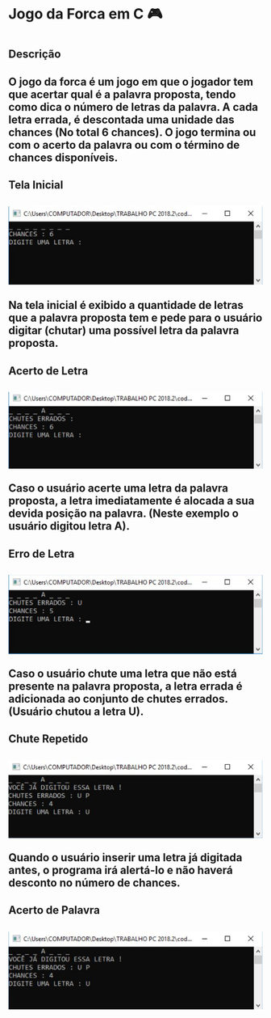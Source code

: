 <h1>Jogo da Forca em C 🎮<h1>

<h2>Descrição<h2>

<p> O jogo da forca é um jogo em que o jogador tem que acertar qual é a palavra proposta, tendo como dica o número de letras da palavra. A cada letra errada, é descontada
uma unidade das chances (No total 6 chances). O jogo termina ou com o acerto da palavra ou com o término de chances disponíveis. <p>

<h2>Tela Inicial<h2>

<img src="imagens/tela_inicial.JPG"><img>

<p>Na tela inicial é exibido a quantidade de letras que a palavra proposta tem e pede para o usuário digitar (chutar) uma possível letra da palavra proposta.<p>

<h2>Acerto de Letra<h2>

<img src="imagens/acerto_de_letra.JPG"><img>

<p>Caso o usuário acerte uma letra da palavra proposta, a letra imediatamente é alocada a sua devida posição na palavra. (Neste exemplo o usuário digitou letra A).<p>

<h2>Erro de Letra<h2>

<img src="imagens/erro_de_letra.JPG"><img>

<p>Caso o usuário chute uma letra que não está presente na palavra proposta, a letra errada é adicionada ao conjunto de chutes errados. (Usuário chutou a letra U).<p>

<h2>Chute Repetido<h2>

<img src="imagens/chute_repetido.JPG"><img>

<p>Quando o usuário inserir uma letra já digitada antes, o programa irá alertá-lo e não haverá desconto no número de chances.<p>

<h2>Acerto de Palavra<h2>

<img src="imagens/acerto_de_palavra.JPG"><img>

<p><p>



